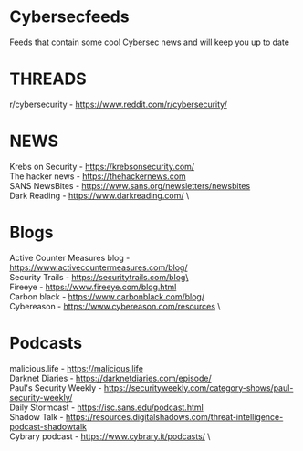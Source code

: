 # Cybersecfeeds
Feeds that contain some cool Cybersec news and will keep you up to date

# THREADS
r/cybersecurity - https://www.reddit.com/r/cybersecurity/

# NEWS
Krebs on Security - https://krebsonsecurity.com/ \
The hacker news - https://thehackernews.com \
SANS NewsBites -  https://www.sans.org/newsletters/newsbites \
Dark Reading - https://www.darkreading.com/ \

# Blogs
Active Counter Measures blog - https://www.activecountermeasures.com/blog/ \
Security Trails - https://securitytrails.com/blog\ \
Fireeye - https://www.fireeye.com/blog.html \
Carbon black - https://www.carbonblack.com/blog/ \
Cybereason - https://www.cybereason.com/resources \

# Podcasts
malicious.life - https://malicious.life \
Darknet Diaries - https://darknetdiaries.com/episode/ \
Paul's Security Weekly - https://securityweekly.com/category-shows/paul-security-weekly/ \
Daily Stormcast -  https://isc.sans.edu/podcast.html \
Shadow Talk - https://resources.digitalshadows.com/threat-intelligence-podcast-shadowtalk \
Cybrary podcast - https://www.cybrary.it/podcasts/ \
